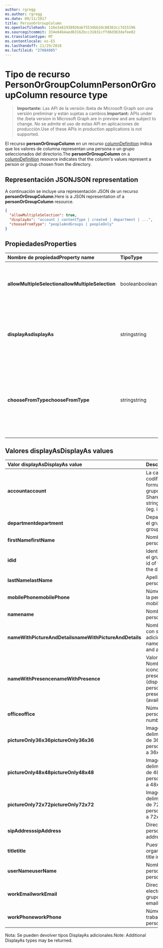 ```yaml
---
author: rgregg
ms.author: rgregg
ms.date: 09/11/2017
title: PersonOrGroupColumn
ms.openlocfilehash: 116e3a61938926ab75534bb2dc88363cc7d15196
ms.sourcegitcommit: 334e84b4aed63162bcc31831cffd6d363dafee02
ms.translationtype: MT
ms.contentlocale: es-ES
ms.lasthandoff: 11/29/2018
ms.locfileid: "27084085"
---
```

# <a name="personorgroupcolumn-resource-type"></a><span data-ttu-id="7240c-102">Tipo de recurso PersonOrGroupColumn</span><span class="sxs-lookup"><span data-stu-id="7240c-102">PersonOrGroupColumn resource type</span></span>

> <span data-ttu-id="7240c-103">**Importante:** Las API de la versión /beta de Microsoft Graph son una versión preliminar y están sujetas a cambios.</span><span class="sxs-lookup"><span data-stu-id="7240c-103">**Important:** APIs under the /beta version in Microsoft Graph are in preview and are subject to change.</span></span> <span data-ttu-id="7240c-104">No se admite el uso de estas API en aplicaciones de producción.</span><span class="sxs-lookup"><span data-stu-id="7240c-104">Use of these APIs in production applications is not supported.</span></span>

<span data-ttu-id="7240c-105">El recurso **personOrGroupColumn** en un recurso [columnDefinition](columndefinition.md) indica que los valores de columna representan una persona o un grupo seleccionados del directorio.</span><span class="sxs-lookup"><span data-stu-id="7240c-105">The **personOrGroupColumn** on a [columnDefinition](columndefinition.md) resource indicates that the column's values represent a person or group chosen from the directory.</span></span>

## <a name="json-representation"></a><span data-ttu-id="7240c-106">Representación JSON</span><span class="sxs-lookup"><span data-stu-id="7240c-106">JSON representation</span></span>

<span data-ttu-id="7240c-107">A continuación se incluye una representación JSON de un recurso **personOrGroupColumn**.</span><span class="sxs-lookup"><span data-stu-id="7240c-107">Here is a JSON representation of a **personOrGroupColumn** resource.</span></span>
<!-- { "blockType": "resource", "@type": "microsoft.graph.personOrGroupColumn", "@property.aka": "chooseFromType=format" } -->

```json
{
  "allowMultipleSelection": true,
  "displayAs": "account | contentType | created | department | ...",
  "chooseFromType": "peopleAndGroups | peopleOnly"
}
```

## <a name="properties"></a><span data-ttu-id="7240c-108">Propiedades</span><span class="sxs-lookup"><span data-stu-id="7240c-108">Properties</span></span>

| <span data-ttu-id="7240c-109">Nombre de propiedad</span><span class="sxs-lookup"><span data-stu-id="7240c-109">Property name</span></span>              | <span data-ttu-id="7240c-110">Tipo</span><span class="sxs-lookup"><span data-stu-id="7240c-110">Type</span></span>    | <span data-ttu-id="7240c-111">Descripción</span><span class="sxs-lookup"><span data-stu-id="7240c-111">Description</span></span>
|:---------------------------|:--------|:--------------------------------------
| <span data-ttu-id="7240c-112">**allowMultipleSelection**</span><span class="sxs-lookup"><span data-stu-id="7240c-112">**allowMultipleSelection**</span></span> | <span data-ttu-id="7240c-113">boolean</span><span class="sxs-lookup"><span data-stu-id="7240c-113">boolean</span></span> | <span data-ttu-id="7240c-114">Indica si se pueden seleccionar varios valores desde el origen.</span><span class="sxs-lookup"><span data-stu-id="7240c-114">Indicates whether multiple values can be selected from the source.</span></span>
| <span data-ttu-id="7240c-115">**displayAs**</span><span class="sxs-lookup"><span data-stu-id="7240c-115">**displayAs**</span></span>              | <span data-ttu-id="7240c-116">string</span><span class="sxs-lookup"><span data-stu-id="7240c-116">string</span></span>  | <span data-ttu-id="7240c-117">Cómo mostrar la información sobre la persona o el grupo elegido.</span><span class="sxs-lookup"><span data-stu-id="7240c-117">How to display the information about the person or group chosen.</span></span> <span data-ttu-id="7240c-118">Véalo a continuación.</span><span class="sxs-lookup"><span data-stu-id="7240c-118">See below.</span></span>
| <span data-ttu-id="7240c-119">**chooseFromType**</span><span class="sxs-lookup"><span data-stu-id="7240c-119">**chooseFromType**</span></span>         | <span data-ttu-id="7240c-120">string</span><span class="sxs-lookup"><span data-stu-id="7240c-120">string</span></span>  | <span data-ttu-id="7240c-121">Si quiere permitir la selección solo de personas, o de personas y grupos.</span><span class="sxs-lookup"><span data-stu-id="7240c-121">Whether to allow selection of people only, or people and groups.</span></span> <span data-ttu-id="7240c-122">Debe ser `peopleAndGroups` o `peopleOnly`.</span><span class="sxs-lookup"><span data-stu-id="7240c-122">Must be one of `peopleAndGroups` or `peopleOnly`.</span></span>

## <a name="displayas-values"></a><span data-ttu-id="7240c-123">Valores displayAs</span><span class="sxs-lookup"><span data-stu-id="7240c-123">DisplayAs values</span></span>

| <span data-ttu-id="7240c-124">Valor displayAs</span><span class="sxs-lookup"><span data-stu-id="7240c-124">DisplayAs value</span></span>               | <span data-ttu-id="7240c-125">Descripción</span><span class="sxs-lookup"><span data-stu-id="7240c-125">Description</span></span>
|:------------------------------|:-----------------------
| <span data-ttu-id="7240c-126">**account**</span><span class="sxs-lookup"><span data-stu-id="7240c-126">**account**</span></span>                   | <span data-ttu-id="7240c-127">La cadena de notificación codificada de SharePoint sin formato de la persona o el grupo (por ejemplo,</span><span class="sxs-lookup"><span data-stu-id="7240c-127">The raw SharePoint encoded claim string for the person or group (eg.</span></span> <span data-ttu-id="7240c-128">i:0#.f</span><span class="sxs-lookup"><span data-stu-id="7240c-128">i:0#.f</span></span>|<span data-ttu-id="7240c-129">membership</span><span class="sxs-lookup"><span data-stu-id="7240c-129">membership</span></span>|<span data-ttu-id="7240c-130">jane@contoso.com).</span><span class="sxs-lookup"><span data-stu-id="7240c-130">jane@contoso.com).</span></span>
| <span data-ttu-id="7240c-131">**department**</span><span class="sxs-lookup"><span data-stu-id="7240c-131">**department**</span></span>                | <span data-ttu-id="7240c-132">Departamento de la persona o el grupo.</span><span class="sxs-lookup"><span data-stu-id="7240c-132">The person or group's department.</span></span>
| <span data-ttu-id="7240c-133">**firstName**</span><span class="sxs-lookup"><span data-stu-id="7240c-133">**firstName**</span></span>                 | <span data-ttu-id="7240c-134">Nombre de la persona.</span><span class="sxs-lookup"><span data-stu-id="7240c-134">The person's first name.</span></span>
| <span data-ttu-id="7240c-135">**id**</span><span class="sxs-lookup"><span data-stu-id="7240c-135">**id**</span></span>                        | <span data-ttu-id="7240c-136">Identificador de la persona o el grupo en el directorio.</span><span class="sxs-lookup"><span data-stu-id="7240c-136">The id of the person or group in the directory.</span></span>
| <span data-ttu-id="7240c-137">**lastName**</span><span class="sxs-lookup"><span data-stu-id="7240c-137">**lastName**</span></span>                  | <span data-ttu-id="7240c-138">Apellido de la persona.</span><span class="sxs-lookup"><span data-stu-id="7240c-138">The person's last name.</span></span>
| <span data-ttu-id="7240c-139">**mobilePhone**</span><span class="sxs-lookup"><span data-stu-id="7240c-139">**mobilePhone**</span></span>               | <span data-ttu-id="7240c-140">Número de teléfono móvil de la persona.</span><span class="sxs-lookup"><span data-stu-id="7240c-140">The person's mobile phone number.</span></span>
| <span data-ttu-id="7240c-141">**name**</span><span class="sxs-lookup"><span data-stu-id="7240c-141">**name**</span></span>                      | <span data-ttu-id="7240c-142">Nombre de la persona.</span><span class="sxs-lookup"><span data-stu-id="7240c-142">The person's name.</span></span>
| <span data-ttu-id="7240c-143">**nameWithPictureAndDetails**</span><span class="sxs-lookup"><span data-stu-id="7240c-143">**nameWithPictureAndDetails**</span></span> | <span data-ttu-id="7240c-144">Nombre de la persona junto con su imagen y detalles adicionales.</span><span class="sxs-lookup"><span data-stu-id="7240c-144">The person's name along with their picture and additional details.</span></span>
| <span data-ttu-id="7240c-145">**nameWithPresence**</span><span class="sxs-lookup"><span data-stu-id="7240c-145">**nameWithPresence**</span></span>          | <span data-ttu-id="7240c-146">Valor predeterminado.</span><span class="sxs-lookup"><span data-stu-id="7240c-146">Default.</span></span> <span data-ttu-id="7240c-147">Nombre de la persona con un icono de indicador de presencia (disponible/ocupado/etc.).</span><span class="sxs-lookup"><span data-stu-id="7240c-147">The person's name with a presence indicator icon (available/busy/etc.)</span></span>
| <span data-ttu-id="7240c-148">**office**</span><span class="sxs-lookup"><span data-stu-id="7240c-148">**office**</span></span>                    | <span data-ttu-id="7240c-149">Número de la oficina de la persona.</span><span class="sxs-lookup"><span data-stu-id="7240c-149">The person's office number.</span></span>
| <span data-ttu-id="7240c-150">**pictureOnly36x36**</span><span class="sxs-lookup"><span data-stu-id="7240c-150">**pictureOnly36x36**</span></span>          | <span data-ttu-id="7240c-151">Imagen de la persona, delimitado por un cuadrado de 36x36 píxeles.</span><span class="sxs-lookup"><span data-stu-id="7240c-151">The person's picture, bounded by a 36x36 px square.</span></span>
| <span data-ttu-id="7240c-152">**pictureOnly48x48**</span><span class="sxs-lookup"><span data-stu-id="7240c-152">**pictureOnly48x48**</span></span>          | <span data-ttu-id="7240c-153">Imagen de la persona, delimitado por un cuadrado de 48x48 píxeles.</span><span class="sxs-lookup"><span data-stu-id="7240c-153">The person's picture, bounded by a 48x48 px square.</span></span>
| <span data-ttu-id="7240c-154">**pictureOnly72x72**</span><span class="sxs-lookup"><span data-stu-id="7240c-154">**pictureOnly72x72**</span></span>          | <span data-ttu-id="7240c-155">Imagen de la persona, delimitado por un cuadrado de 72x72 píxeles.</span><span class="sxs-lookup"><span data-stu-id="7240c-155">The person's picture, bounded by a 72x72 px square.</span></span>
| <span data-ttu-id="7240c-156">**sipAddress**</span><span class="sxs-lookup"><span data-stu-id="7240c-156">**sipAddress**</span></span>                | <span data-ttu-id="7240c-157">Dirección SIP de la persona.</span><span class="sxs-lookup"><span data-stu-id="7240c-157">The person's sip address.</span></span>
| <span data-ttu-id="7240c-158">**title**</span><span class="sxs-lookup"><span data-stu-id="7240c-158">**title**</span></span>                     | <span data-ttu-id="7240c-159">Puesto de la persona en la organización.</span><span class="sxs-lookup"><span data-stu-id="7240c-159">The person's title in the organization.</span></span>
| <span data-ttu-id="7240c-160">**userName**</span><span class="sxs-lookup"><span data-stu-id="7240c-160">**userName**</span></span>                  | <span data-ttu-id="7240c-161">Nombre de usuario de la persona o el grupo.</span><span class="sxs-lookup"><span data-stu-id="7240c-161">The person or group's user name.</span></span>
| <span data-ttu-id="7240c-162">**workEmail**</span><span class="sxs-lookup"><span data-stu-id="7240c-162">**workEmail**</span></span>                 | <span data-ttu-id="7240c-163">Dirección de correo electrónico de la persona o el grupo.</span><span class="sxs-lookup"><span data-stu-id="7240c-163">The person or group's email address.</span></span>
| <span data-ttu-id="7240c-164">**workPhone**</span><span class="sxs-lookup"><span data-stu-id="7240c-164">**workPhone**</span></span>                 | <span data-ttu-id="7240c-165">Número de teléfono del trabajo de la persona.</span><span class="sxs-lookup"><span data-stu-id="7240c-165">The person's work phone number.</span></span>

<span data-ttu-id="7240c-166">Nota: Se pueden devolver tipos DisplayAs adicionales.</span><span class="sxs-lookup"><span data-stu-id="7240c-166">Note: Additional DisplayAs types may be returned.</span></span>

<!-- {
  "type": "#page.annotation",
  "description": "",
  "keywords": "",
  "section": "documentation",
  "tocPath": "Resources/PersonOrGroupColumn"
} -->
